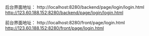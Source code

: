 后台界面地址：
http://localhost:8280/backend/page/login/login.html
http://123.60.188.152:8280/backend/page/login/login.html

前台界面地址：
http://localhost:8280/front/page/login.html
http://123.60.188.152:8280/front/page/login.html


